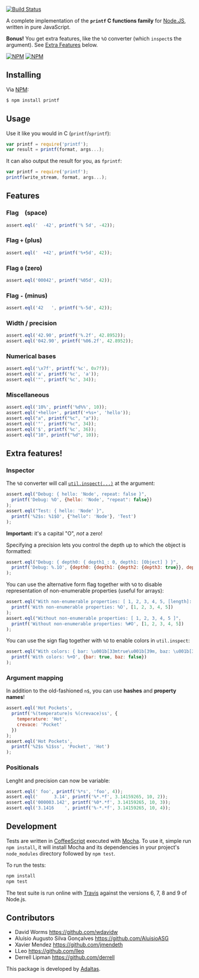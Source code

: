 [![Build Status](https://secure.travis-ci.org/adaltas/node-printf.png)](http://travis-ci.org/adaltas/node-printf)

A complete implementation of the **`printf` C functions family**
for [Node.JS][node], written in pure JavaScript.

**Bonus!** You get extra features, like the `%O` converter (which `inspect`s
the argument). See [Extra Features](#extra-features) below.

[![NPM](https://nodei.co/npm/printf.png?stars&downloads)](https://nodei.co/npm/printf/) [![NPM](https://nodei.co/npm-dl/printf.png)](https://nodei.co/npm/printf/)

## Installing

Via [NPM][npm]:

``` bash
$ npm install printf
```

## Usage

Use it like you would in C (`printf`/`sprintf`):

``` javascript
var printf = require('printf');
var result = printf(format, args...);
```

It can also output the result for you, as `fprintf`:

``` javascript
var printf = require('printf');
printf(write_stream, format, args...);
```

## Features

### Flag ` ` (space)

``` javascript
assert.eql('  -42', printf('% 5d', -42));
```

### Flag `+` (plus)

``` javascript
assert.eql('  +42', printf('%+5d', 42));
```

### Flag `0` (zero)

``` javascript
assert.eql('00042', printf('%05d', 42));
```

### Flag `-` (minus)

``` javascript
assert.eql('42   ', printf('%-5d', 42));
```

### Width / precision

``` javascript
assert.eql('42.90', printf('%.2f', 42.8952));
assert.eql('042.90', printf('%06.2f', 42.8952));
```

### Numerical bases

``` javascript
assert.eql('\x7f', printf('%c', 0x7f));
assert.eql('a', printf('%c', 'a'));
assert.eql('"', printf('%c', 34));
```

### Miscellaneous

``` javascript
assert.eql('10%', printf('%d%%', 10));
assert.eql('+hello+', printf('+%s+', 'hello'));
assert.eql("a", printf("%c", "a"));
assert.eql('"', printf("%c", 34));
assert.eql('$', printf('%c', 36));
assert.eql("10", printf("%d", 10));
```

## Extra features!

### Inspector

The `%O` converter will call [`util.inspect(...)`][util_inspect] at the argument:

``` javascript
assert.eql("Debug: { hello: 'Node', repeat: false }",
  printf('Debug: %O', {hello: 'Node', "repeat": false})
);
assert.eql("Test: { hello: 'Node' }",
  printf('%2$s: %1$O', {"hello": 'Node'}, 'Test')
);
```

**Important:** it's a capital "O", *not* a zero!

Specifying a precision lets you control the depth up to which the object is formatted:

``` javascript
assert.eql("Debug: { depth0: { depth1_: 0, depth1: [Object] } }",
  printf('Debug: %.1O', {depth0: {depth1: {depth2: {depth3: true}}, depth1_: 0}})
);
```

You can use the alternative form flag together with `%O` to disable representation of non-enumerable properties (useful for arrays):

``` javascript
assert.eql("With non-enumerable properties: [ 1, 2, 3, 4, 5, [length]: 5 ]",
  printf('With non-enumerable properties: %O', [1, 2, 3, 4, 5])
);
assert.eql("Without non-enumerable properties: [ 1, 2, 3, 4, 5 ]",
  printf('Without non-enumerable properties: %#O', [1, 2, 3, 4, 5])
);
```

You can use the sign flag together with `%O` to enable colors in `util.inspect`:

``` javascript
assert.eql("With colors: { bar: \u001b[33mtrue\u001b[39m, baz: \u001b[33mfalse\u001b[39m }",
  printf('With colors: %+O', {bar: true, baz: false})
);
```

### Argument mapping

In addition to the old-fashioned `n$`,
you can use **hashes** and **property names**!

``` javascript
assert.eql('Hot Pockets',
  printf('%(temperature)s %(crevace)ss', {
    temperature: 'Hot',
    crevace: 'Pocket'
  })
);
assert.eql('Hot Pockets',
  printf('%2$s %1$ss', 'Pocket', 'Hot')
);
```

### Positionals

Lenght and precision can now be variable:

``` javascript
assert.eql(' foo', printf('%*s', 'foo', 4));
assert.eql('      3.14', printf('%*.*f', 3.14159265, 10, 2));
assert.eql('000003.142', printf('%0*.*f', 3.14159265, 10, 3));
assert.eql('3.1416    ', printf('%-*.*f', 3.14159265, 10, 4));
```

## Development

Tests are written in [CoffeeScript][coffee] executed with [Mocha][mocha]. To use it, simple run `npm install`, it will install
Mocha and its dependencies in your project's `node_modules` directory followed by `npm test`.

To run the tests:

```bash
npm install
npm test
```

The test suite is run online with [Travis][travis] against the versions 6, 7, 8 and 9 of 
Node.js.

## Contributors

*   David Worms <https://github.com/wdavidw>
*   Aluísio Augusto Silva Gonçalves <https://github.com/AluisioASG>
*   Xavier Mendez <https://github.com/jmendeth>
*   LLeo <https://github.com/lleo>
*   Derrell Lipman <https://github.com/derrell>

This package is developed by [Adaltas](http://www.adaltas.com).


[dojo]: http://www.dojotoolkit.org  "The Dojo Toolkit"
[node]: http://nodejs.org "The Node.JS platform"
[npm]:  https://github.com/isaacs/npm "The Node Package Manager"
[util_inspect]: http://nodejs.org/api/util.html#util_util_inspect_object_showhidden_depth_colors "util.inspect() documentation"
[expresso]: http://visionmedia.github.com/expresso "The Expresso TDD"
[travis]: https://travis-ci.org "Continuous Integration system"
[mocha]: http://mochajs.org/ "The Mocha test framework"
[coffee]: http://coffeescript.org/
